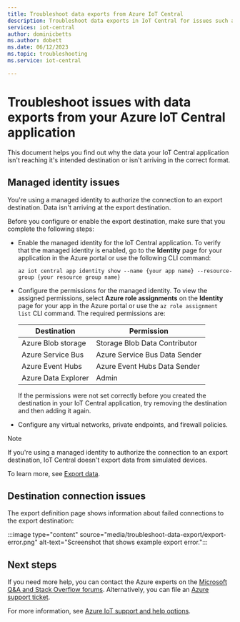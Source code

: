```yaml
---
title: Troubleshoot data exports from Azure IoT Central
description: Troubleshoot data exports in IoT Central for issues such as managed identity permissions and virtual network configuration
services: iot-central
author: dominicbetts
ms.author: dobett
ms.date: 06/12/2023
ms.topic: troubleshooting
ms.service: iot-central

---
```


# Troubleshoot issues with data exports from your Azure IoT Central application

This document helps you find out why the data your IoT Central application isn't reaching it's intended destination or isn't arriving in the correct format.

## Managed identity issues

You're using a managed identity to authorize the connection to an export destination. Data isn't arriving at the export destination.

Before you configure or enable the export destination, make sure that you complete the following steps:

- Enable the managed identity for the IoT Central application. To verify that the managed identity is enabled, go to the **Identity** page for your application in the Azure portal or use the following CLI command:

    ```azurecli
    az iot central app identity show --name {your app name} --resource-group {your resource group name}
    ```

- Configure the permissions for the managed identity. To view the assigned permissions, select **Azure role assignments** on the **Identity** page for your app in the Azure portal or use the `az role assignment list` CLI command. The required permissions are:

    | Destination | Permission |
    |-------------|------------|
    | Azure Blob storage | Storage Blob Data Contributor |
    | Azure Service Bus | Azure Service Bus Data Sender |
    | Azure Event Hubs | Azure Event Hubs Data Sender |
    | Azure Data Explorer | Admin |

    If the permissions were not set correctly before you created the destination in your IoT Central application, try removing the destination and then adding it again.

- Configure any virtual networks, private endpoints, and firewall policies.

> [!NOTE]
> If you're using a managed identity to authorize the connection to an export destination, IoT Central doesn't export data from simulated devices.

To learn more, see [Export data](howto-export-data.md?tabs=managed-identity).

## Destination connection issues

The export definition page shows information about failed connections to the export destination:

:::image type="content" source="media/troubleshoot-data-export/export-error.png" alt-text="Screenshot that shows example export error.":::

## Next steps

If you need more help, you can contact the Azure experts on the [Microsoft Q&A and Stack Overflow forums](https://azure.microsoft.com/support/community/). Alternatively, you can file an [Azure support ticket](https://portal.azure.com/#create/Microsoft.Support).

For more information, see [Azure IoT support and help options](../../iot/iot-support-help.md).

